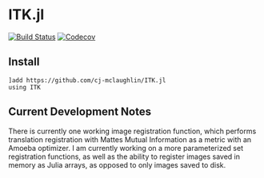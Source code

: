 # ITK.jl

[![Build Status](https://travis-ci.com/cj-mclaughlin/ITK.jl.svg?branch=master)](https://travis-ci.com/cj-mclaughlin/ITK.jl)
[![Codecov](https://codecov.io/gh/cj-mclaughlin/ITK.jl/branch/master/graph/badge.svg)](https://codecov.io/gh/cj-mclaughlin/ITK.jl)

## Install
```
]add https://github.com/cj-mclaughlin/ITK.jl
using ITK
```

## Current Development Notes
There is currently one working image registration function, which performs translation registration with Mattes Mutual Information as a metric with an Amoeba optimizer. I am currently working on a more parameterized set registration functions, as well as the ability to register images saved in memory as Julia arrays, as opposed to only images saved to disk.